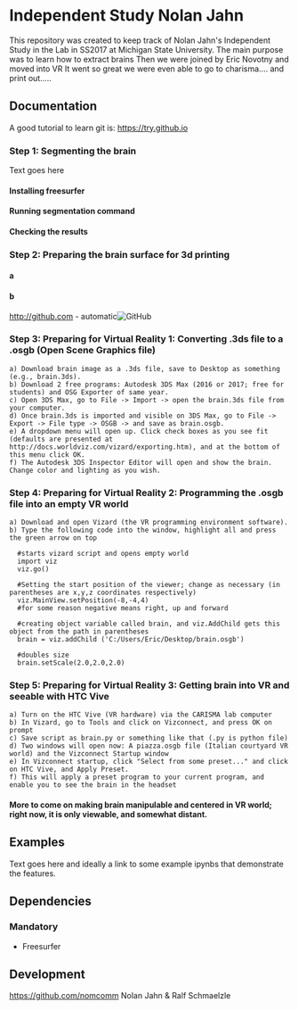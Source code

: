 Independent Study Nolan Jahn
=======================================

This repository was created to keep track of  Nolan Jahn's Independent Study in the Lab in SS2017 at Michigan State University.
The main purpose was to learn how to extract brains
Then we were joined by Eric Novotny and moved into VR
It went so great we were even able to go to charisma.... and print out.....

Documentation
-------------

A good tutorial to learn git is: https://try.github.io

### Step 1: Segmenting the brain
Text goes here
#### Installing freesurfer
#### Running segmentation command
#### Checking the results

### Step 2: Preparing the brain surface for 3d printing
#### a
#### b
http://github.com - automatic![GitHub](http://github.com)


### Step 3: Preparing for Virtual Reality 1: Converting .3ds file to a .osgb (Open Scene Graphics file)

	a) Download brain image as a .3ds file, save to Desktop as something (e.g., brain.3ds).
	b) Download 2 free programs: Autodesk 3DS Max (2016 or 2017; free for students) and OSG Exporter of same year.
	c) Open 3DS Max, go to File -> Import -> open the brain.3ds file from your computer.
	d) Once brain.3ds is imported and visible on 3DS Max, go to File -> Export -> File type -> OSGB -> and save as brain.osgb.
	e) A dropdown menu will open up. Click check boxes as you see fit (defaults are presented at http://docs.worldviz.com/vizard/exporting.htm), and at the bottom of this menu click OK.
	f) The Autodesk 3DS Inspector Editor will open and show the brain. Change color and lighting as you wish.

### Step 4: Preparing for Virtual Reality 2: Programming the .osgb file into an empty VR world

	a) Download and open Vizard (the VR programming environment software).
	b) Type the following code into the window, highlight all and press the green arrow on top

      #starts vizard script and opens empty world
      import viz
      viz.go()

      #Setting the start position of the viewer; change as necessary (in parentheses are x,y,z coordinates respectively)
      viz.MainView.setPosition(-8,-4,4)
      #for some reason negative means right, up and forward

      #creating object variable called brain, and viz.AddChild gets this object from the path in parentheses
      brain = viz.addChild ('C:/Users/Eric/Desktop/brain.osgb')

      #doubles size
      brain.setScale(2.0,2.0,2.0)   
	
 ### Step 5: Preparing for Virtual Reality 3: Getting brain into VR and seeable with HTC Vive 
 
	a) Turn on the HTC Vive (VR hardware) via the CARISMA lab computer
	b) In Vizard, go to Tools and click on Vizconnect, and press OK on prompt
	c) Save script as brain.py or something like that (.py is python file)
	d) Two windows will open now: A piazza.osgb file (Italian courtyard VR world) and the Vizconnect Startup window
	e) In Vizconnect startup, click "Select from some preset..." and click on HTC Vive, and Apply Preset.
	f) This will apply a preset program to your current program, and enable you to see the brain in the headset
 #### More to come on making brain manipulable and centered in VR world; right now, it is only viewable, and somewhat distant.


Examples
--------

Text goes here and ideally a link to some example ipynbs that demonstrate the features.

Dependencies
------------


### Mandatory

- Freesurfer


Development
-----------
https://github.com/nomcomm
Nolan Jahn & Ralf Schmaelzle
